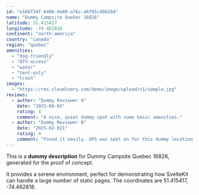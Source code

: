 ```yaml
---
id: "e166f34f-6406-4e08-a76c-a6f05c406204"
name: "Dummy Campsite Quebec 16826"
latitude: 51.415417
longitude: -74.462818
continent: "north-america"
country: "canada"
region: "quebec"
amenities:
  - "dog-friendly"
  - "ATV-access"
  - "water"
  - "tent-only"
  - "trash"
images:
  - "https://res.cloudinary.com/demo/image/upload/v1/sample.jpg"
reviews:
  - author: "Dummy Reviewer A"
    date: "2025-06-03"
    rating: 4
    comment: "A nice, quiet dummy spot with some basic amenities."
  - author: "Dummy Reviewer B"
    date: "2025-02-021"
    rating: 4
    comment: "Found it easily. GPS was spot on for this dummy location."
---
```


This is a **dummy description** for Dummy Campsite Quebec 16826, generated for the proof of concept.

It provides a serene environment, perfect for demonstrating how SvelteKit can handle a large number of static pages. The coordinates are 51.415417, -74.462818.

